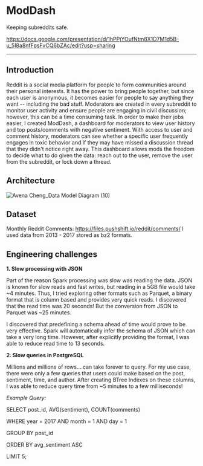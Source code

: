 # ModDash

Keeping subreddits safe.

https://docs.google.com/presentation/d/1hPPjYOufNtm8X1D7M1d5B-u_5I8a8nfFpsFvCQ6bZAc/edit?usp=sharing


<hr/>

## Introduction
Reddit is a social media platform for people to form communities around their personal interests. It has the power to bring people together, but since each user is anonymous, it becomes easier for people to say anything they want -- including the bad stuff. Moderators are created in every subreddit to monitor user activity and ensure people are engaging in civil discussion; however, this can be a time consuming task. In order to make their jobs easier, I created ModDash, a dashboard for moderators to view user history and top posts/comments with negative sentiment. With access to user and comment history, moderators can see whether a specific user frequently engages in toxic behavior and if they may have missed a discussion thread that they didn't notice right away. This dashboard allows mods the freedom to decide what to do given the data: reach out to the user, remove the user from the subreddit, or lock down a thread.

## Architecture
![Avena Cheng_Data Model Diagram (10)](https://user-images.githubusercontent.com/27587714/86549193-cafb0400-bef3-11ea-8698-1b93aea23b4d.png)


## Dataset
Monthly Reddit Comments: https://files.pushshift.io/reddit/comments/
I used data from 2013 - 2017 stored as bz2 formats.

## Engineering challenges

**1. Slow processing with JSON**

Part of the reason Spark processing was slow was reading the data. JSON is known for slow reads and fast writes, but reading in a 5GB file would take ~4 minutes. Thus, I tried exploring other formats such as Parquet, a binary format that is column based and provides very quick reads. I discovered that the read time was 20 seconds! But the conversion from JSON to Parquet was ~25 minutes.

I discovered that predefining a schema ahead of time would prove to be very effective. Spark will automatically infer the schema of JSON which can take a very long time. However, after explicitly providing the format, I was able to reduce read time to 13 seconds.

**2. Slow queries in PostgreSQL**

Millions and millions of rows....can take forever to query. For my use case, there were only a few queries that users could make based on the post, sentiment, time, and author. After creating BTree Indexes on these columns, I was able to reduce query time from ~5 minutes to a few milliseconds!

*Example Query:*

SELECT post_id, AVG(sentiment), COUNT(comments) 

WHERE year = 2017 AND  month = 1 AND day = 1

GROUP BY post_id

ORDER BY avg_sentiment ASC

LIMIT 5;


